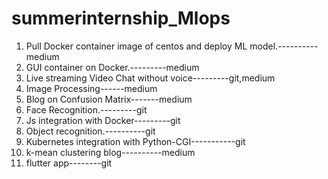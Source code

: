 # summerinternship_Mlops


1. Pull Docker container image of centos and deploy ML model.----------medium
2. GUI container on Docker.---------medium
3. Live streaming Video Chat without voice---------git,medium 
4. Image Processing------medium
5. Blog on Confusion Matrix-------medium
6.  Face Recognition.---------git
7. Js integration with Docker---------git
8.  Object recognition.----------git
9.  Kubernetes integration with Python-CGI-----------git
10. k-mean clustering blog----------medium
11.  flutter app--------git
